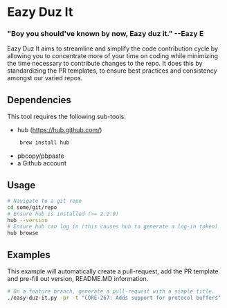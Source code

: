 Eazy Duz It
===========
### "Boy you should've known by now, Eazy duz it." --Eazy E
Eazy Duz It aims to streamline and simplify the code contribution cycle by allowing you to concentrate more of your time on coding while minimizing the time necessary to contribute changes to the repo.  It does this by standardizing the PR templates, to ensure best practices and consistency amongst our varied repos.

## Dependencies 
This tool requires the following sub-tools:
* hub (https://hub.github.com/)

```sh
    brew install hub
```

* pbcopy/pbpaste
* a Github account

## Usage
```sh
# Navigate to a git repo
cd some/git/repo
# Ensure hub is installed (>= 2.2.0)
hub --version 
# Ensure hub can log in (this causes hub to generate a log-in token)
hub browse
```

## Examples
This example will automatically create a pull-request, add the PR template and pre-fill out version, README.MD information.

```sh
# On a feature branch, generate a pull-request with a simple title.
./easy-duz-it.py -pr -t "CORE-267: Adds support for protocol buffers"
```
